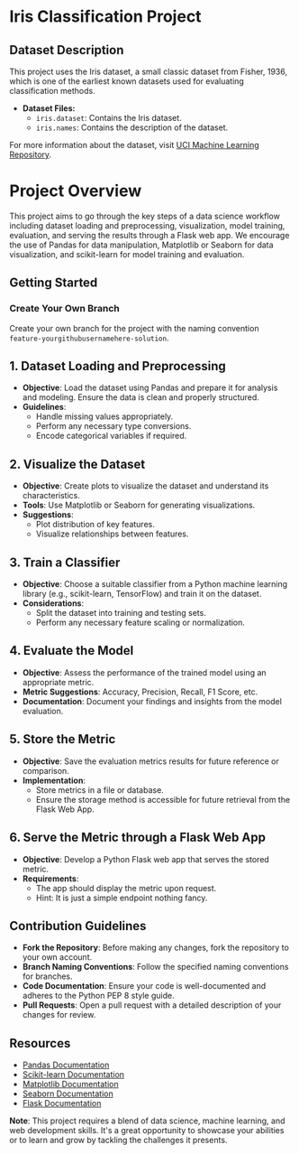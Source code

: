 # Iris Classification Project

## Dataset Description

This project uses the Iris dataset, a small classic dataset from Fisher, 1936, which is one of the earliest known datasets used for evaluating classification methods.

- **Dataset Files:**
  - `iris.dataset`: Contains the Iris dataset.
  - `iris.names`: Contains the description of the dataset.

For more information about the dataset, visit [UCI Machine Learning Repository](https://archive.ics.uci.edu/dataset/53/iris).



# Project Overview

This project aims to go through the key steps of a data science workflow including dataset loading and preprocessing, visualization, model training, evaluation, and serving the results through a Flask web app. We encourage the use of Pandas for data manipulation, Matplotlib or Seaborn for data visualization, and scikit-learn for model training and evaluation.

## Getting Started

###  Create Your Own Branch

Create your own branch for the project with the naming convention `feature-yourgithubusernamehere-solution`.
## 1. Dataset Loading and Preprocessing

- **Objective**: Load the dataset using Pandas and prepare it for analysis and modeling. Ensure the data is clean and properly structured.
- **Guidelines**:
  - Handle missing values appropriately.
  - Perform any necessary type conversions.
  - Encode categorical variables if required.

## 2. Visualize the Dataset

- **Objective**: Create plots to visualize the dataset and understand its characteristics.
- **Tools**: Use Matplotlib or Seaborn for generating visualizations.
- **Suggestions**:
  - Plot distribution of key features.
  - Visualize relationships between features.

## 3. Train a Classifier

- **Objective**: Choose a suitable classifier from a Python machine learning library (e.g., scikit-learn, TensorFlow) and train it on the dataset.
- **Considerations**:
  - Split the dataset into training and testing sets.
  - Perform any necessary feature scaling or normalization.

## 4. Evaluate the Model

- **Objective**: Assess the performance of the trained model using an appropriate metric.
- **Metric Suggestions**: Accuracy, Precision, Recall, F1 Score, etc.
- **Documentation**: Document your findings and insights from the model evaluation.

## 5. Store the Metric

- **Objective**: Save the evaluation metrics results for future reference or comparison.
- **Implementation**:
  - Store metrics in a file or database.
  - Ensure the storage method is accessible for future retrieval from the Flask Web App.

## 6. Serve the Metric through a Flask Web App

- **Objective**: Develop a Python Flask web app that serves the stored metric.
- **Requirements**:
  - The app should display the metric upon request.
  - Hint: It is just a simple endpoint nothing fancy.

## Contribution Guidelines

- **Fork the Repository**: Before making any changes, fork the repository to your own account.
- **Branch Naming Conventions**: Follow the specified naming conventions for branches.
- **Code Documentation**: Ensure your code is well-documented and adheres to the Python PEP 8 style guide.
- **Pull Requests**: Open a pull request with a detailed description of your changes for review.

## Resources

- [Pandas Documentation](https://pandas.pydata.org/pandas-docs/stable/)
- [Scikit-learn Documentation](https://scikit-learn.org/stable/)
- [Matplotlib Documentation](https://matplotlib.org/)
- [Seaborn Documentation](https://seaborn.pydata.org/)
- [Flask Documentation](https://flask.palletsprojects.com/)

**Note**: This project requires a blend of data science, machine learning, and web development skills. It's a great opportunity to showcase your abilities or to learn and grow by tackling the challenges it presents.
